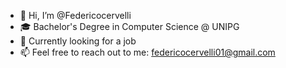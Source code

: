 - 👋 Hi, I’m @Federicocervelli
- 🎓 Bachelor's Degree in Computer Science @ UNIPG
- 💼 Currently looking for a job
- 📫 Feel free to reach out to me: federicocervelli01@gmail.com
